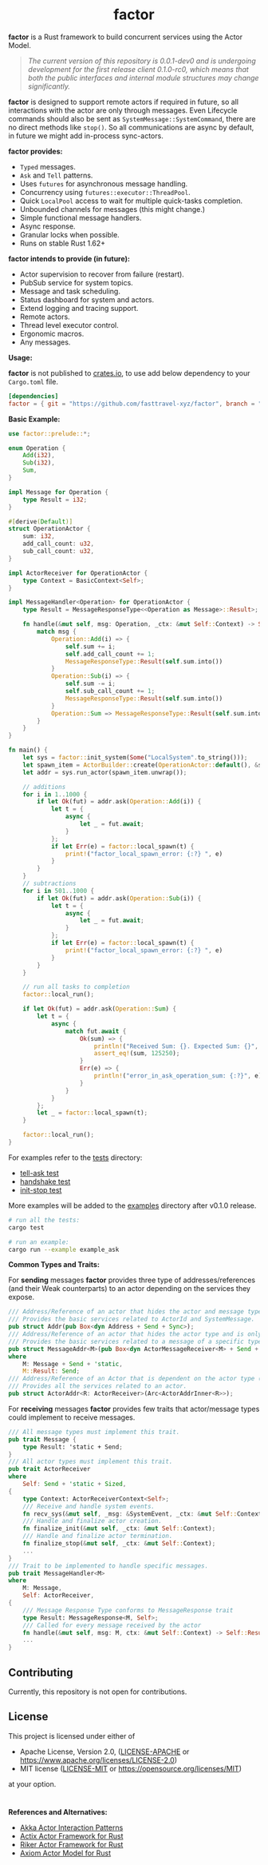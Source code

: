 <div align="center">
  <h1>factor</h2>
</div>

**factor** is a Rust framework to build concurrent services using the Actor Model.

>*The current version of this repository is 0.0.1-dev0 and is undergoing development for the first release client 0.1.0-rc0, which means that both the public interfaces and internal module structures may change significantly.*

**factor** is designed to support remote actors if required in future, so all interactions with the actor are only through messages. Even Lifecycle commands should also be sent as `SystemMessage::SystemCommand`, there are no direct methods like `stop()`. So all communications are async by default, in future we might add in-process sync-actors.


**factor provides:**

* `Typed` messages.
* `Ask` and `Tell` patterns.
* Uses `futures` for asynchronous message handling.
* Concurrency using `futures::executor::ThreadPool`.
* Quick `LocalPool` access to wait for multiple quick-tasks completion.
* Unbounded channels for messages (this might change.)
* Simple functional message handlers.
* Async response.
* Granular locks when possible.
* Runs on stable Rust 1.62+


**factor intends to provide (in future):**
* Actor supervision to recover from failure (restart).
* PubSub service for system topics.
* Message and task scheduling.
* Status dashboard for system and actors.
* Extend logging and tracing support.
* Remote actors.
* Thread level executor control.
* Ergonomic macros.
* Any messages.

**Usage:**

**factor** is not published to [crates.io](https://crates.io), to use add below dependency to your `Cargo.toml` file.
```toml
[dependencies]
factor = { git = "https://github.com/fasttravel-xyz/factor", branch = "0.0.1-dev0" }
```

**Basic Example:**
```rust
use factor::prelude::*;

enum Operation {
    Add(i32),
    Sub(i32),
    Sum,
}

impl Message for Operation {
    type Result = i32;
}

#[derive(Default)]
struct OperationActor {
    sum: i32,
    add_call_count: u32,
    sub_call_count: u32,
}

impl ActorReceiver for OperationActor {
    type Context = BasicContext<Self>;
}

impl MessageHandler<Operation> for OperationActor {
    type Result = MessageResponseType<<Operation as Message>::Result>;

    fn handle(&mut self, msg: Operation, _ctx: &mut Self::Context) -> Self::Result {
        match msg {
            Operation::Add(i) => {
                self.sum += i;
                self.add_call_count += 1;
                MessageResponseType::Result(self.sum.into())
            }
            Operation::Sub(i) => {
                self.sum -= i;
                self.sub_call_count += 1;
                MessageResponseType::Result(self.sum.into())
            }
            Operation::Sum => MessageResponseType::Result(self.sum.into()),
        }
    }
}

fn main() {
    let sys = factor::init_system(Some("LocalSystem".to_string()));
    let spawn_item = ActorBuilder::create(OperationActor::default(), &sys);
    let addr = sys.run_actor(spawn_item.unwrap());

    // additions
    for i in 1..1000 {
        if let Ok(fut) = addr.ask(Operation::Add(i)) {
            let t = {
                async {
                    let _ = fut.await;
                }
            };
            if let Err(e) = factor::local_spawn(t) {
                print!("factor_local_spawn_error: {:?} ", e)
            }
        }
    }
    // subtractions
    for i in 501..1000 {
        if let Ok(fut) = addr.ask(Operation::Sub(i)) {
            let t = {
                async {
                    let _ = fut.await;
                }
            };
            if let Err(e) = factor::local_spawn(t) {
                print!("factor_local_spawn_error: {:?} ", e)
            }
        }
    }

    // run all tasks to completion
    factor::local_run();

    if let Ok(fut) = addr.ask(Operation::Sum) {
        let t = {
            async {
                match fut.await {
                    Ok(sum) => {
                        println!("Received Sum: {}. Expected Sum: {}", sum, 125250);
                        assert_eq!(sum, 125250);
                    }
                    Err(e) => {
                        println!("error_in_ask_operation_sum: {:?}", e);
                    }
                }
            }
        };
        let _ = factor::local_spawn(t);
    }

    factor::local_run();
}
```

For examples refer to the [tests] directory:

* [tell-ask test]
* [handshake test]
* [init-stop test]

More examples will be added to the [examples] directory after v0.1.0 release.

[tests]: https://github.com/fasttravel-xyz/factor/tree/0.0.1-dev0/tests
[examples]: https://github.com/fasttravel-xyz/factor/tree/0.0.1-dev0/examples
[tell-ask test]: https://github.com/fasttravel-xyz/factor/blob/0.0.1-dev0/tests/test_ask.rs
[handshake test]: https://github.com/fasttravel-xyz/factor/blob/0.0.1-dev0/tests/test_handshake.rs
[init-stop test]: https://github.com/fasttravel-xyz/factor/blob/0.0.1-dev0/tests/test_init_stop.rs

```sh
# run all the tests:
cargo test

# run an example:
cargo run --example example_ask
```

**Common Types and Traits:**

For **sending** messages **factor** provides three type of addresses/references (and their Weak counterparts) to an actor depending on the services they expose.
```rust
/// Address/Reference of an actor that hides the actor and message type and has no generic dependence.
/// Provides the basic services related to ActorId and SystemMessage.
pub struct Addr(pub Box<dyn Address + Send + Sync>);
/// Address/Reference of an actor that hides the actor type and is only dependent on message type.
/// Provides the basic services related to a message of a specific type.
pub struct MessageAddr<M>(pub Box<dyn ActorMessageReceiver<M> + Send + Sync>)
where
    M: Message + Send + 'static,
    M::Result: Send;
/// Address/Reference of an Actor that is dependent on the actor type (struct generic) and message type (method generic).
/// Provides all the services related to an actor.
pub struct ActorAddr<R: ActorReceiver>(Arc<ActorAddrInner<R>>);
```

For **receiving** messages **factor** provides few traits that actor/message types could implement to receive messages.
```rust
/// All message types must implement this trait.
pub trait Message {
    type Result: 'static + Send;
}
/// All actor types must implement this trait.
pub trait ActorReceiver
where
    Self: Send + 'static + Sized,
{
    type Context: ActorReceiverContext<Self>;
    /// Receive and handle system events.
    fn recv_sys(&mut self, _msg: &SystemEvent, _ctx: &mut Self::Context);
    /// Handle and finalize actor creation.
    fn finalize_init(&mut self, _ctx: &mut Self::Context);
    /// Handle and finalize actor termination.
    fn finalize_stop(&mut self, _ctx: &mut Self::Context);
    ...
}
/// Trait to be implemented to handle specific messages.
pub trait MessageHandler<M>
where
    M: Message,
    Self: ActorReceiver,
{
    /// Message Response Type conforms to MessageResponse trait
    type Result: MessageResponse<M, Self>;
    /// Called for every message received by the actor
    fn handle(&mut self, msg: M, ctx: &mut Self::Context) -> Self::Result;
    ...
}
```

## Contributing
Currently, this repository is not open for contributions.

## License

This project is licensed under either of

- Apache License, Version 2.0, ([LICENSE-APACHE](LICENSE-APACHE) or https://www.apache.org/licenses/LICENSE-2.0)
- MIT license ([LICENSE-MIT](LICENSE-MIT) or https://opensource.org/licenses/MIT)

at your option.




#
**References and Alternatives:**

* [Akka Actor Interaction Patterns](https://doc.akka.io/docs/akka/current/typed/interaction-patterns.html)
* [Actix Actor Framework for Rust](https://github.com/actix/actix)
* [Riker Actor Framework for Rust](https://github.com/riker-rs/riker)
* [Axiom Actor Model for Rust](https://github.com/rsimmonsjr/axiom)

